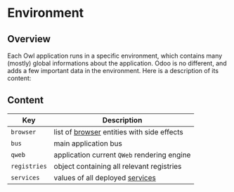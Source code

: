 # Environment

## Overview

Each Owl application runs in a specific environment, which contains many (mostly)
global informations about the application. Odoo is no different, and adds a few
important data in the environment. Here is a description of its content:

## Content

| Key          | Description                                              |
| ------------ | -------------------------------------------------------- |
| `browser`    | list of [browser](browser.md) entities with side effects |
| `bus`        | main application bus                                     |
| `qweb`       | application current `QWeb` rendering engine              |
| `registries` | object containing all relevant registries                |
| `services`   | values of all deployed [services](services/readme.md)    |
